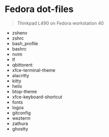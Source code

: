 # Fedora dot-files

> Thinkpad L490 on Fedora  workstation 40

- zshenv
- zshrc
- bash_profile
- bashrc
- nvim
- lf
- qbittorent
- xfce-terminal-theme
- alacritty
- kitty
- helix
- btop-theme
- xfce-keyboard-shortcut
- fonts
- logos
- gitconfig
- wezterm
- zathura
- ghostty
